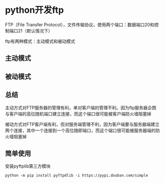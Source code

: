 # python开发ftp

FTP（File Transfer Protocol），文件传输协议，使用两个端口：数据端口20和控制端口21（默认情况下）

ftp有两种模式：主动模式和被动模式

## 主动模式

## 被动模式

## 总结

主动方式对FTP服务器的管理有利，单对客户端的管理不利。因为ftp服务器企图与客户端的高位随机端口建立连接，而这个端口很可能被客户端防火墙阻塞掉

被动方式对FTP客户端有利，但对服务端管理不利，因为客户端要与服务器端建立两个连接，其中一个连接到一个高位随即端口，而这个端口很可能被服务器端的防火墙阻塞掉



## 简单使用

安装pyftplib第三方模块

```
python -m pip install pyftpdlib -i https://pypi.douban.com/simple
```

